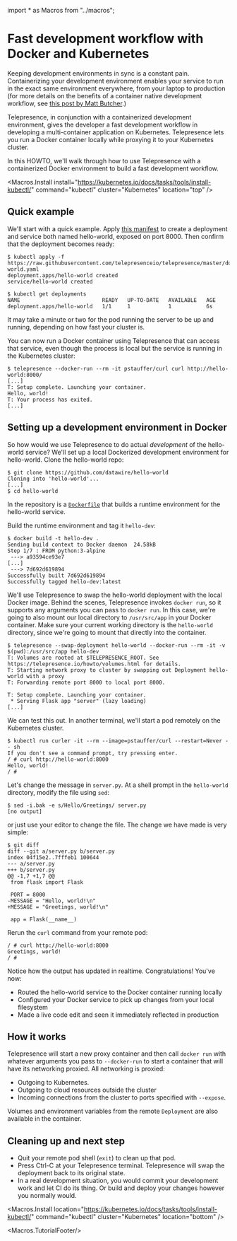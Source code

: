 import * as Macros from "../macros";

# Fast development workflow with Docker and Kubernetes

Keeping development environments in sync is a constant pain. Containerizing your development environment enables your service to run in the exact same environment everywhere, from your laptop to production (for more details on the benefits of a container native development workflow, see [this post by Matt Butcher](https://open.microsoft.com/2018/04/23/5-reasons-you-should-be-doing-container-native-development/).)

Telepresence, in conjunction with a containerized development environment, gives the developer a fast development workflow in developing a multi-container application on Kubernetes.  Telepresence lets you run a Docker container locally while proxying it to your Kubernetes cluster.

In this HOWTO, we'll walk through how to use Telepresence with a containerized Docker environment to build a fast development workflow.

<Macros.Install
    install="https://kubernetes.io/docs/tasks/tools/install-kubectl/"
    command="kubectl"
    cluster="Kubernetes"
    location="top" />

## Quick example

We'll start with a quick example. Apply [this manifest](https://github.com/telepresenceio/telepresence/blob/master/docs/tutorials/hello-world.yaml)
to create a deployment and service both named hello-world, exposed on port 8000.
Then confirm that the deployment becomes ready:

```console
$ kubectl apply -f https://raw.githubusercontent.com/telepresenceio/telepresence/master/docs/tutorials/hello-world.yaml
deployment.apps/hello-world created
service/hello-world created

$ kubectl get deployments
NAME                          READY   UP-TO-DATE   AVAILABLE   AGE
deployment.apps/hello-world   1/1     1            1           6s
```

It may take a minute or two for the pod running the server to be up and running,
depending on how fast your cluster is.

You can now run a Docker container using Telepresence that can access that
service, even though the process is local but the service is running in the
Kubernetes cluster:

```console
$ telepresence --docker-run --rm -it pstauffer/curl curl http://hello-world:8000/
[...]
T: Setup complete. Launching your container.
Hello, world!
T: Your process has exited.
[...]
```


## Setting up a development environment in Docker

So how would we use Telepresence to do actual *development* of the hello-world service? We'll set up a local Dockerized development environment for hello-world. Clone the hello-world repo:

```console
$ git clone https://github.com/datawire/hello-world
Cloning into 'hello-world'...
[...]
$ cd hello-world
```

In the repository is a [`Dockerfile`](https://github.com/datawire/hello-world/blob/master/Dockerfile) that builds a runtime environment for the hello-world service.

Build the runtime environment and tag it `hello-dev`:

```console
$ docker build -t hello-dev .
Sending build context to Docker daemon  24.58kB
Step 1/7 : FROM python:3-alpine
 ---> a93594ce93e7
[...]
 ---> 7d692d619894
Successfully built 7d692d619894
Successfully tagged hello-dev:latest
```

We'll use Telepresence to swap the hello-world deployment with the local Docker image. Behind the scenes, Telepresence invokes `docker run`, so it supports any arguments you can pass to `docker run`. In this case, we're going to also mount our local directory to `/usr/src/app` in your Docker container. Make sure your current working directory is the `hello-world` directory, since we're going to mount that directly into the container.

```console
$ telepresence --swap-deployment hello-world --docker-run --rm -it -v $(pwd):/usr/src/app hello-dev
T: Volumes are rooted at $TELEPRESENCE_ROOT. See https://telepresence.io/howto/volumes.html for details.
T: Starting network proxy to cluster by swapping out Deployment hello-world with a proxy
T: Forwarding remote port 8000 to local port 8000.

T: Setup complete. Launching your container.
 * Serving Flask app "server" (lazy loading)
[...]
```

We can test this out. In another terminal, we'll start a pod remotely on the Kubernetes cluster.

```console
$ kubectl run curler -it --rm --image=pstauffer/curl --restart=Never -- sh
If you don't see a command prompt, try pressing enter.
/ # curl http://hello-world:8000
Hello, world!
/ #
```

Let's change the message in `server.py`. At a shell prompt in the `hello-world` directory, modify the file using `sed`:

```console
$ sed -i.bak -e s/Hello/Greetings/ server.py
[no output]
```

or just use your editor to change the file. The change we have made is very simple:

```console
$ git diff
diff --git a/server.py b/server.py
index 04f15e2..7fffeb1 100644
--- a/server.py
+++ b/server.py
@@ -1,7 +1,7 @@
 from flask import Flask

 PORT = 8000
-MESSAGE = "Hello, world!\n"
+MESSAGE = "Greetings, world!\n"

 app = Flask(__name__)

```

Rerun the `curl` command from your remote pod:

```console
/ # curl http://hello-world:8000
Greetings, world!
/ #
```

Notice how the output has updated in realtime. Congratulations! You've now:

* Routed the hello-world service to the Docker container running locally
* Configured your Docker service to pick up changes from your local filesystem
* Made a live code edit and seen it immediately reflected in production

## How it works

Telepresence will start a new proxy container and then call `docker run` with whatever arguments you pass to `--docker-run` to start a container that will have its networking proxied. All networking is proxied:

* Outgoing to Kubernetes.
* Outgoing to cloud resources outside the cluster
* Incoming connections from the cluster to ports specified with `--expose`.

Volumes and environment variables from the remote `Deployment` are also available in the container.

## Cleaning up and next step

* Quit your remote pod shell (`exit`) to clean up that pod.
* Press Ctrl-C at your Telepresence terminal. Telepresence will swap the deployment back to its original state.
* In a real development situation, you would commit your development work and let CI do its thing. Or build and deploy your changes however you normally would.

<Macros.Install
    location="https://kubernetes.io/docs/tasks/tools/install-kubectl/"
    command="kubectl"
    cluster="Kubernetes"
    location="bottom" />

<Macros.TutorialFooter/>
